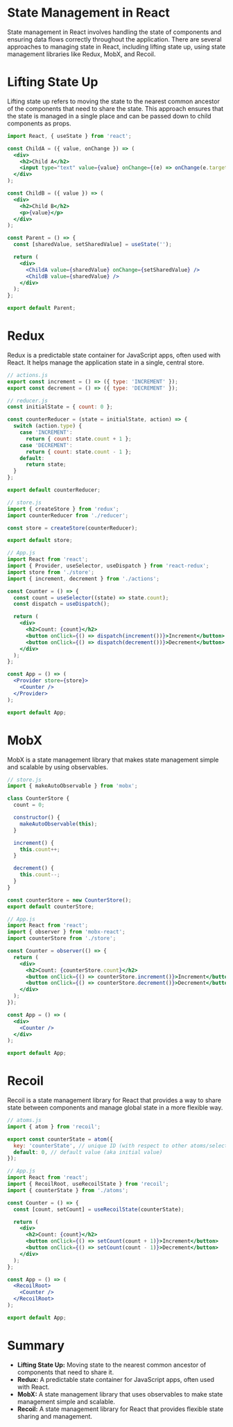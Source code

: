 <h1>State Management in React</h1>

State management in React involves handling the state of components and ensuring data flows correctly throughout the application. There are several approaches to managing state in React, including lifting state up, using state management libraries like Redux, MobX, and Recoil.

<h1>Lifting State Up</h1>

Lifting state up refers to moving the state to the nearest common ancestor of the components that need to share the state. This approach ensures that the state is managed in a single place and can be passed down to child components as props.

```jsx
import React, { useState } from 'react';

const ChildA = ({ value, onChange }) => (
  <div>
    <h2>Child A</h2>
    <input type="text" value={value} onChange={(e) => onChange(e.target.value)} />
  </div>
);

const ChildB = ({ value }) => (
  <div>
    <h2>Child B</h2>
    <p>{value}</p>
  </div>
);

const Parent = () => {
  const [sharedValue, setSharedValue] = useState('');

  return (
    <div>
      <ChildA value={sharedValue} onChange={setSharedValue} />
      <ChildB value={sharedValue} />
    </div>
  );
};

export default Parent;
```

<h1>Redux</h1>

Redux is a predictable state container for JavaScript apps, often used with React. It helps manage the application state in a single, central store.

```jsx
// actions.js
export const increment = () => ({ type: 'INCREMENT' });
export const decrement = () => ({ type: 'DECREMENT' });

// reducer.js
const initialState = { count: 0 };

const counterReducer = (state = initialState, action) => {
  switch (action.type) {
    case 'INCREMENT':
      return { count: state.count + 1 };
    case 'DECREMENT':
      return { count: state.count - 1 };
    default:
      return state;
  }
};

export default counterReducer;

// store.js
import { createStore } from 'redux';
import counterReducer from './reducer';

const store = createStore(counterReducer);

export default store;

// App.js
import React from 'react';
import { Provider, useSelector, useDispatch } from 'react-redux';
import store from './store';
import { increment, decrement } from './actions';

const Counter = () => {
  const count = useSelector((state) => state.count);
  const dispatch = useDispatch();

  return (
    <div>
      <h2>Count: {count}</h2>
      <button onClick={() => dispatch(increment())}>Increment</button>
      <button onClick={() => dispatch(decrement())}>Decrement</button>
    </div>
  );
};

const App = () => (
  <Provider store={store}>
    <Counter />
  </Provider>
);

export default App;
```

<h1>MobX</h1>

MobX is a state management library that makes state management simple and scalable by using observables.

```jsx
// store.js
import { makeAutoObservable } from 'mobx';

class CounterStore {
  count = 0;

  constructor() {
    makeAutoObservable(this);
  }

  increment() {
    this.count++;
  }

  decrement() {
    this.count--;
  }
}

const counterStore = new CounterStore();
export default counterStore;

// App.js
import React from 'react';
import { observer } from 'mobx-react';
import counterStore from './store';

const Counter = observer(() => {
  return (
    <div>
      <h2>Count: {counterStore.count}</h2>
      <button onClick={() => counterStore.increment()}>Increment</button>
      <button onClick={() => counterStore.decrement()}>Decrement</button>
    </div>
  );
});

const App = () => (
  <div>
    <Counter />
  </div>
);

export default App;
```

<h1>Recoil</h1>

Recoil is a state management library for React that provides a way to share state between components and manage global state in a more flexible way.

```jsx
// atoms.js
import { atom } from 'recoil';

export const counterState = atom({
  key: 'counterState', // unique ID (with respect to other atoms/selectors)
  default: 0, // default value (aka initial value)
});

// App.js
import React from 'react';
import { RecoilRoot, useRecoilState } from 'recoil';
import { counterState } from './atoms';

const Counter = () => {
  const [count, setCount] = useRecoilState(counterState);

  return (
    <div>
      <h2>Count: {count}</h2>
      <button onClick={() => setCount(count + 1)}>Increment</button>
      <button onClick={() => setCount(count - 1)}>Decrement</button>
    </div>
  );
};

const App = () => (
  <RecoilRoot>
    <Counter />
  </RecoilRoot>
);

export default App;
```

<h1>Summary</h1>

- **Lifting State Up:** Moving state to the nearest common ancestor of components that need to share it.
- **Redux:** A predictable state container for JavaScript apps, often used with React.
- **MobX:** A state management library that uses observables to make state management simple and scalable.
- **Recoil:** A state management library for React that provides flexible state sharing and management.